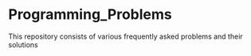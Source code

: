 # Programming_Problems
This repository consists of various frequently asked problems and their solutions
